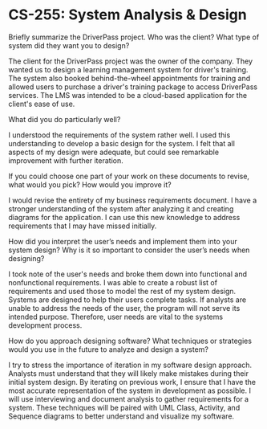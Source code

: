 # CS-255: System Analysis &amp; Design

Briefly summarize the DriverPass project. Who was the client? What type of system did they want you to design?

The client for the DriverPass project was the owner of the company. They wanted us to design a learning management system for driver's training. The system also booked behind-the-wheel appointments for training and allowed users to purchase a driver's training package to access DriverPass services. The LMS was intended to be a cloud-based application for the client's ease of use.

What did you do particularly well?

I understood the requirements of the system rather well. I used this understanding to develop a basic design for the system. I felt that all aspects of my design were adequate, but could see remarkable improvement with further iteration.

If you could choose one part of your work on these documents to revise, what would you pick? How would you improve it?

I would revise the entirety of my business requirements document. I have a stronger understanding of the system after analyzing it and creating diagrams for the application. I can use this new knowledge to address requirements that I may have missed initially. 

How did you interpret the user’s needs and implement them into your system design? Why is it so important to consider the user’s needs when designing?

I took note of the user's needs and broke them down into functional and nonfunctional requirements. I was able to create a robust list of requirements and used those to model the rest of my system design. Systems are designed to help their users complete tasks. If analysts are unable to address the needs of the user, the program will not serve its intended purpose. Therefore, user needs are vital to the systems development process.

How do you approach designing software? What techniques or strategies would you use in the future to analyze and design a system?

I try to stress the importance of iteration in my software design approach. Analysts must understand that they will likely make mistakes during their initial system design. By iterating on previous work, I ensure that I have the most accurate representation of the system in development as possible. I will use interviewing and document analysis to gather requirements for a system. These techniques will be paired with UML Class, Activity, and Sequence diagrams to better understand and visualize my software.

